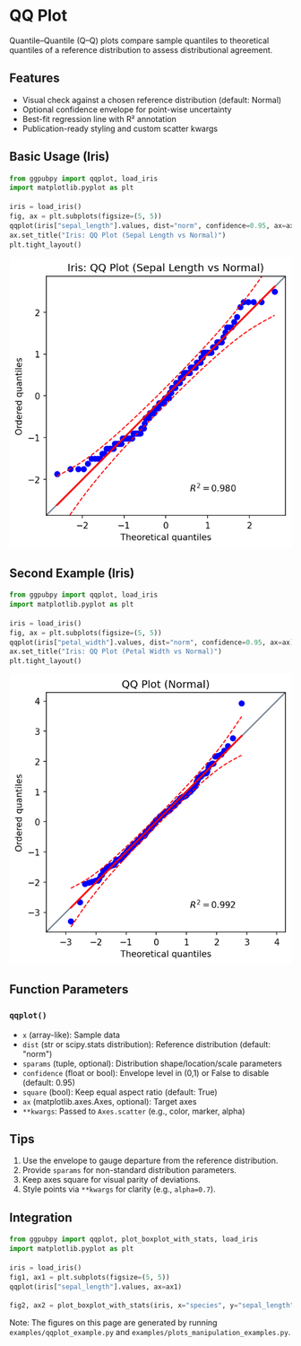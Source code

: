 # QQ Plot

Quantile–Quantile (Q–Q) plots compare sample quantiles to theoretical quantiles of a reference distribution to assess distributional agreement.

## Features

- Visual check against a chosen reference distribution (default: Normal)
- Optional confidence envelope for point-wise uncertainty
- Best-fit regression line with R² annotation
- Publication-ready styling and custom scatter kwargs

## Basic Usage (Iris)

```python
from ggpubpy import qqplot, load_iris
import matplotlib.pyplot as plt

iris = load_iris()
fig, ax = plt.subplots(figsize=(5, 5))
qqplot(iris["sepal_length"].values, dist="norm", confidence=0.95, ax=ax)
ax.set_title("Iris: QQ Plot (Sepal Length vs Normal)")
plt.tight_layout()
```

![QQ Plot (Iris Sepal Length)](../examples/qqplot_example.png)

## Second Example (Iris)

```python
from ggpubpy import qqplot, load_iris
import matplotlib.pyplot as plt

iris = load_iris()
fig, ax = plt.subplots(figsize=(5, 5))
qqplot(iris["petal_width"].values, dist="norm", confidence=0.95, ax=ax)
ax.set_title("Iris: QQ Plot (Petal Width vs Normal)")
plt.tight_layout()
```

![QQ Plot (Manipulated)](../examples/plots_manip_qqplot.png)

## Function Parameters

### `qqplot()`

- `x` (array-like): Sample data
- `dist` (str or scipy.stats distribution): Reference distribution (default: "norm")
- `sparams` (tuple, optional): Distribution shape/location/scale parameters
- `confidence` (float or bool): Envelope level in (0,1) or False to disable (default: 0.95)
- `square` (bool): Keep equal aspect ratio (default: True)
- `ax` (matplotlib.axes.Axes, optional): Target axes
- `**kwargs`: Passed to `Axes.scatter` (e.g., color, marker, alpha)

## Tips

1. Use the envelope to gauge departure from the reference distribution.
2. Provide `sparams` for non-standard distribution parameters.
3. Keep axes square for visual parity of deviations.
4. Style points via `**kwargs` for clarity (e.g., `alpha=0.7`).

## Integration

```python
from ggpubpy import qqplot, plot_boxplot_with_stats, load_iris
import matplotlib.pyplot as plt

iris = load_iris()
fig1, ax1 = plt.subplots(figsize=(5, 5))
qqplot(iris["sepal_length"].values, ax=ax1)

fig2, ax2 = plot_boxplot_with_stats(iris, x="species", y="sepal_length")
```

Note: The figures on this page are generated by running `examples/qqplot_example.py` and `examples/plots_manipulation_examples.py`.
